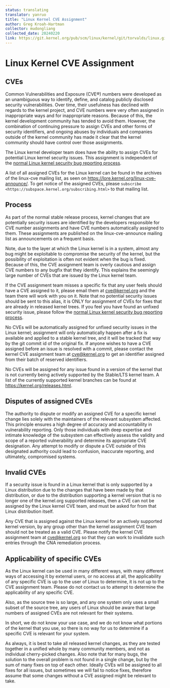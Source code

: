 ```yaml
---
status: translating
translator: yanruo
title: "Linux Kernel CVE Assignment"
author: Greg Kroah-Hartman
collector: mudongliang
collected_date: 20240220
link: https://git.kernel.org/pub/scm/linux/kernel/git/torvalds/linux.git/tree/Documentation/process/cve.rst
---
```


# Linux Kernel CVE Assignment

## CVEs

Common Vulnerabilities and Exposure (CVE®) numbers were developed as an
unambiguous way to identify, define, and catalog publicly disclosed
security vulnerabilities. Over time, their usefulness has declined with
regards to the kernel project, and CVE numbers were very often assigned
in inappropriate ways and for inappropriate reasons. Because of this,
the kernel development community has tended to avoid them. However, the
combination of continuing pressure to assign CVEs and other forms of
security identifiers, and ongoing abuses by individuals and companies
outside of the kernel community has made it clear that the kernel
community should have control over those assignments.

The Linux kernel developer team does have the ability to assign CVEs for
potential Linux kernel security issues. This assignment is independent
of the [normal Linux kernel security bug reporting process](https://git.kernel.org/pub/scm/linux/kernel/git/torvalds/linux.git/tree/Documentation/process/security-bugs.rst).

A list of all assigned CVEs for the Linux kernel can be found in the
archives of the linux-cve mailing list, as seen on
https://lore.kernel.org/linux-cve-announce/. To get notice of the
assigned CVEs, please `subscribe
<https://subspace.kernel.org/subscribing.html>` to that mailing list.

## Process

As part of the normal stable release process, kernel changes that are
potentially security issues are identified by the developers responsible
for CVE number assignments and have CVE numbers automatically assigned
to them. These assignments are published on the linux-cve-announce
mailing list as announcements on a frequent basis.

Note, due to the layer at which the Linux kernel is in a system, almost
any bug might be exploitable to compromise the security of the kernel,
but the possibility of exploitation is often not evident when the bug is
fixed. Because of this, the CVE assignment team is overly cautious and
assign CVE numbers to any bugfix that they identify. This
explains the seemingly large number of CVEs that are issued by the Linux
kernel team.

If the CVE assignment team misses a specific fix that any user feels
should have a CVE assigned to it, please email them at <cve@kernel.org>
and the team there will work with you on it. Note that no potential
security issues should be sent to this alias, it is ONLY for assignment
of CVEs for fixes that are already in released kernel trees. If you
feel you have found an unfixed security issue, please follow the
[normal Linux kernel security bug reporting process](https://git.kernel.org/pub/scm/linux/kernel/git/torvalds/linux.git/tree/Documentation/process/security-bugs.rst).

No CVEs will be automatically assigned for unfixed security issues in
the Linux kernel; assignment will only automatically happen after a fix
is available and applied to a stable kernel tree, and it will be tracked
that way by the git commit id of the original fix. If anyone wishes to
have a CVE assigned before an issue is resolved with a commit, please
contact the kernel CVE assignment team at <cve@kernel.org> to get an
identifier assigned from their batch of reserved identifiers.

No CVEs will be assigned for any issue found in a version of the kernel
that is not currently being actively supported by the Stable/LTS kernel
team. A list of the currently supported kernel branches can be found at
https://kernel.org/releases.html.

## Disputes of assigned CVEs

The authority to dispute or modify an assigned CVE for a specific kernel
change lies solely with the maintainers of the relevant subsystem
affected. This principle ensures a high degree of accuracy and
accountability in vulnerability reporting. Only those individuals with
deep expertise and intimate knowledge of the subsystem can effectively
assess the validity and scope of a reported vulnerability and determine
its appropriate CVE designation. Any attempt to modify or dispute a CVE
outside of this designated authority could lead to confusion, inaccurate
reporting, and ultimately, compromised systems.

## Invalid CVEs

If a security issue is found in a Linux kernel that is only supported by
a Linux distribution due to the changes that have been made by that
distribution, or due to the distribution supporting a kernel version
that is no longer one of the kernel.org supported releases, then a CVE
can not be assigned by the Linux kernel CVE team, and must be asked for
from that Linux distribution itself.

Any CVE that is assigned against the Linux kernel for an actively
supported kernel version, by any group other than the kernel assignment
CVE team should not be treated as a valid CVE. Please notify the
kernel CVE assignment team at <cve@kernel.org> so that they can work to
invalidate such entries through the CNA remediation process.

## Applicability of specific CVEs

As the Linux kernel can be used in many different ways, with many
different ways of accessing it by external users, or no access at all,
the applicability of any specific CVE is up to the user of Linux to
determine, it is not up to the CVE assignment team. Please do not
contact us to attempt to determine the applicability of any specific
CVE.

Also, as the source tree is so large, and any one system only uses a
small subset of the source tree, any users of Linux should be aware that
large numbers of assigned CVEs are not relevant for their systems.

In short, we do not know your use case, and we do not know what portions
of the kernel that you use, so there is no way for us to determine if a
specific CVE is relevant for your system.

As always, it is best to take all released kernel changes, as they are
tested together in a unified whole by many community members, and not as
individual cherry-picked changes. Also note that for many bugs, the
solution to the overall problem is not found in a single change, but by
the sum of many fixes on top of each other. Ideally CVEs will be
assigned to all fixes for all issues, but sometimes we will fail to
notice fixes, therefore assume that some changes without a CVE assigned
might be relevant to take.
